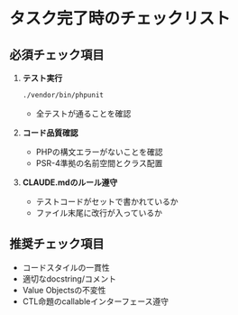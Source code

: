 # タスク完了時のチェックリスト

## 必須チェック項目
1. **テスト実行**
   ```bash
   ./vendor/bin/phpunit
   ```
   - 全テストが通ることを確認

2. **コード品質確認**
   - PHPの構文エラーがないことを確認
   - PSR-4準拠の名前空間とクラス配置

3. **CLAUDE.mdのルール遵守**
   - テストコードがセットで書かれているか
   - ファイル末尾に改行が入っているか

## 推奨チェック項目
- コードスタイルの一貫性
- 適切なdocstring/コメント
- Value Objectsの不変性
- CTL命題のcallableインターフェース遵守